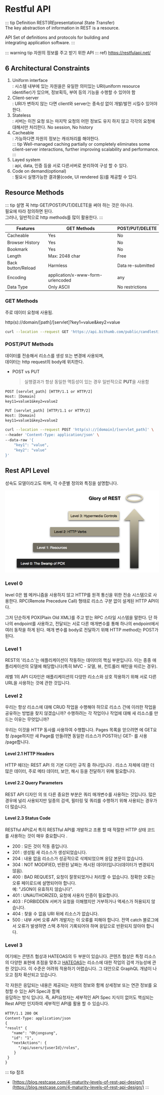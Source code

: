 # Restful API

::: tip Definition
REST(*RE*presentational *S*tate *T*ransfer)  
The key abstraction of information in REST is a resource.

API
Set of definitions and protocols for building and  
integrating application software.
:::

::: warning tip
자원의 정보를 주고 받기 위한 API
:::
ref) https://restfulapi.net/

## 6 Architectural Constraints

1. Uniform interface  
   : 시스템 내부에 있는 자원을은 유일한 의미있는 URI(uniform resource identifier)가 있으며, 정보획득, 부여 등의 기능을 수행할 수 있어야 함
2. Client-server  
   : URI가 변하지 않는 다면 client와 server는 종속성 없이 개발/발전 시킬수 있어야 한다.
3. Stateless  
   : 서버는 이전 요청 또는 마지막 요청의 어떤 정보도 유지 하지 않고 각각의 요청에 대해서만 처리한다. No session, No history
4. Cacheable  
  : 가능하다면 자원의 정보는 캐쉬처리를 해야한다.  
    ::: tip
    Well-managed caching partially or completely eliminates some client-server interactions, further improving scalability and performance.
    :::
5. Layed system  
   : api, data, 인증 등을 서로 다른서버로 분리하여 구성 할 수 있다.
6. Code on demand(optional)  
   : 필요시 실행가능한 결과물(code, UI rendered 등)를 제공할 수 있다.

## Resource Methods

::: tip 설명
꼭 http GET/POST/PUT/DELETE을 써야 하는 것은 아니다.  
필요에 따라 정의하면 된다.  
그러나, 일반적으로 http methods를 많이 활용한다.
:::

| Features           | GET Methods                       | POST/PUT/DELETE   |
| ------------------ | --------------------------------- | ----------------- |
| Cacheable          | Yes                               | No                |
| Browser History    | Yes                               | No                |
| Bookmark           | Yes                               | No                |
| Length             | Max: 2048 char                    | Free              |
| Back button/Reload | Harmless                          | Data re-submitted |
| Encoding           | application/x-www-form-urlencoded | any               |
| Data Type          | Only ASCII                        | No restrictions   |

### GET Methods
주로 데이터 요청에 사용됨.

http(s)://domain/[path]/[servlet]?key1=value&key2=value

``` sh
curl --location --request GET 'https://api.bithumb.com/public/candlestick/BTC_KRW/1m'
```

### POST/PUT Methods
데이터를 전송해서 리소스를 생성 또는 변경에 사용되며,  
데이터는 http request의 body에 위치한다.

* POST vs PUT  
  > 실행결과가 항상 동일한 멱등성이 있는 경우 일반적으로 **PUT**을 사용함

```
POST [servlet_path] [HTTP/1.1 or HTTP/2]
Host: [Domain]
key11=value1&key2=value2
```

```
PUT [servlet_path] [HTTP/1.1 or HTTP/2]
Host: [Domain]
key11=value1&key2=value2
```

``` sh
curl --location --request POST 'http(s)://[domain]/[servlet_path]' \
--header 'Content-Type: application/json' \
--data-raw '{
    "key1": "value",
    "key2": "value"
}'
```

## Rest API Level
성숙도 모델이라고도 하며, 각 수준별 정의와 특징을 설명합니다.

![](./img/2021-08-05-22-35-28.png)

### Level 0

level 0은 웹 메커니즘을 사용하지 않고 HTTP를 원격 통신을 위한 전송 시스템으로 사용한다. RPC(Remote Precedure Call) 형태로 리소스 구분 없이 설계된 HTTP API이다.

그저 단순하게 POX(Plain Old XML)를 주고 받는 RPC 스타일 시스템을 말한다. 단 하나의 endpoint를 사용하고, 전달되는 서로 다른 매개변수를 통해 하나의 endpoint에서 여러 동작을 하게 된다. 매개 변수를 body로 전달하기 위해 HTTP method는 POST가 된다.

### Level 1

REST의 '리소스'는 애플리케이션이 작동하는 데이터의 핵심 부분입니다. 이는 종종 애플리케이션의 모델에 해당합니다(특히 MVC - 모델, 뷰, 컨트롤러 패턴을 따르는 경우).

레벨 1의 API 디자인은 애플리케이션의 다양한 리소스와 상호 작용하기 위해 서로 다른 URL을 사용하는 것에 관한 것입니다.


### Level 2

우리는 항상 리소스에 대해 CRUD 작업을 수행해야 하므로 리소스 간에 이러한 작업을 공유하는 방법을 찾지 않겠습니까? 수행하려는 각 작업이나 작업에 대해 새 리소스를 만드는 이유는 무엇입니까?

우리는 이것을 HTTP 동사를 사용하여 수행합니다. Pages 목록을 얻으려면 에 GET요청 /page하지만 새 Page를 만들려면 동일한 리소스가 POST아닌 GET- 를 사용 /page합니다.

#### Level 2.1 HTTP Headers

HTTP 헤더는 REST API 의 기본 디자인 규칙 중 하나입니다 . 리소스 자체에 대한 더 많은 데이터, 주로 메타 데이터, 보안, 해시 등을 전달하기 위해 필요합니다.

#### Level 2.2 Query Parameters

REST API 디자인 의 또 다른 중요한 부분은 쿼리 매개변수를 사용하는 것입니다.
많은 경우에 널리 사용되지만 일종의 검색, 필터링 및 쿼리를 수행하기 위해 사용되는 경우가 더 많습니다.

#### Level 2.3 Status Code

RESTful API로서 특히 RESTful API를 개발하고 조롱 할 때 적절한 HTTP 상태 코드를 사용하는 것이 매우 중요합니다 .

- 200 : 모든 것이 작동 중입니다.
- 201 : 생성됨 새 리소스가 생성되었습니다.
- 204 : 내용 없음 리소스가 성공적으로 삭제되었으며 응답 본문이 없습니다.
- 304 : NOT MODIFIED, 반환된 날짜는 캐시된 데이터입니다(데이터가 변경되지 않음).
- 400 : BAD REQUEST, 요청이 잘못되었거나 처리할 수 없습니다. 정확한 오류는 오류 페이로드에 설명되어야 합니다.  
        예: "JSON이 유효하지 않습니다".
- 401 : UNAUTHORIZED, 요청에 사용자 인증이 필요합니다.
- 403 : FORBIDDEN 서버가 요청을 이해했지만 거부하거나 액세스가 허용되지 않습니다.
- 404 : 찾을 수 없음 URI 뒤에 리소스가 없습니다.
- 500 : 내부 서버 오류 API 개발자는 이 오류를 피해야 합니다. 전역 catch 블로그에서 오류가 발생하면 스택 추적이 기록되어야 하며 응답으로 반환되지 않아야 합니다.

### Level 3

여기에는 콘텐츠 협상과 HATEOAS의 두 부분이 있습니다. 콘텐츠 협상은 특정 리소스의 다양한 표현에 초점을 맞추고 [HATEOAS](https://en.wikipedia.org/wiki/HATEOAS)는 리소스에 대한 작업의 검색 가능성에 관한 것입니다. 이 수준은 어려워 적용하기 어렵습니다. 그 대안으로 GraphQL 개념이 나오고 점차 확산되고 있습니다.

각 자원은 응답되는 내용은 제공되는 자원의 정보와 함께 상세정보 또는 연관 정보를 요청할 수 있는 API Spec과 함께  
응답하는 방식 입니다. 즉, API요청자는 세부적인 API Spec 지식이 없어도 핵심되는 Rest API만 인지하여 세부적인 API를 활용 할 수 있습니다.

 ```
HTTP/1.1 200 OK
Content-Type: application/json
{
 "result" {
    "name": "Ohjongsung",
    "id": "1",
    "nextActions": {
       "/api/users/{userId}/roles",
     }
  }
}
 ```

::: tip 참조
- [https://blog.restcase.com/4-maturity-levels-of-rest-api-design/](https://blog.restcase.com/4-maturity-levels-of-rest-api-design/)
:::
<Comment />